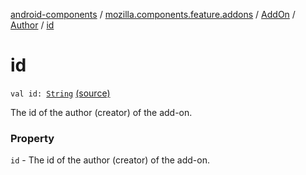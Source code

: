 [android-components](../../../index.md) / [mozilla.components.feature.addons](../../index.md) / [AddOn](../index.md) / [Author](index.md) / [id](./id.md)

# id

`val id: `[`String`](https://kotlinlang.org/api/latest/jvm/stdlib/kotlin/-string/index.html) [(source)](https://github.com/mozilla-mobile/android-components/blob/master/components/feature/addons/src/main/java/mozilla/components/feature/addons/AddOn.kt#L54)

The id of the author (creator) of the add-on.

### Property

`id` - The id of the author (creator) of the add-on.